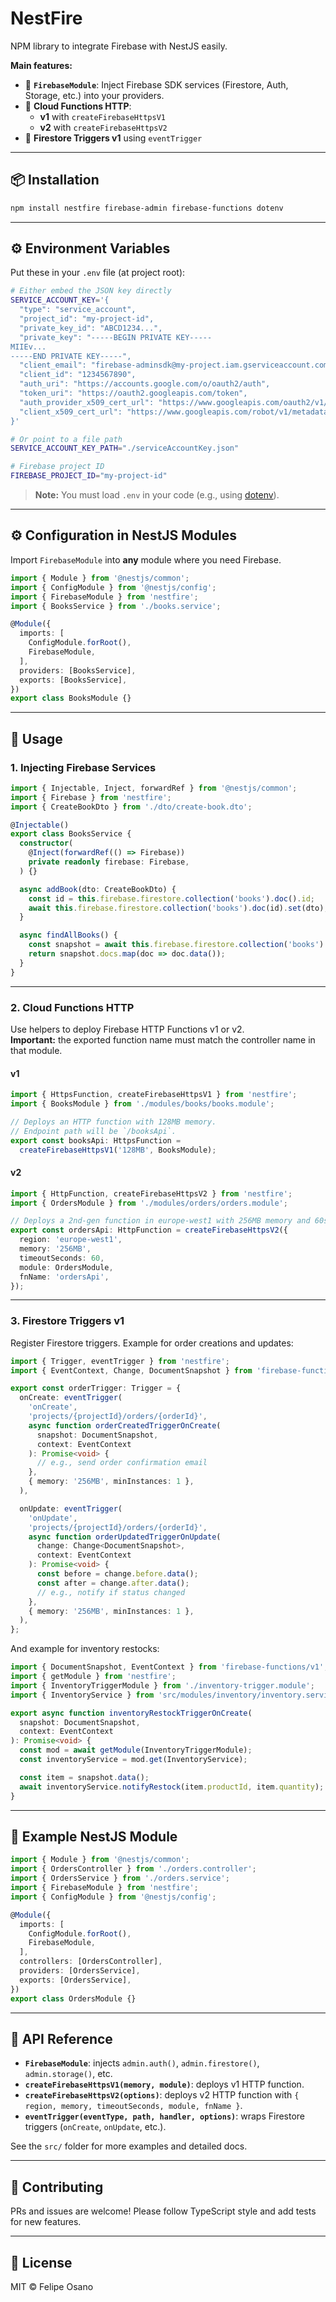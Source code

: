 # NestFire

NPM library to integrate Firebase with NestJS easily.

**Main features:**

- 🔌 **`FirebaseModule`**: Inject Firebase SDK services (Firestore, Auth, Storage, etc.) into your providers.  
- 🚀 **Cloud Functions HTTP**:  
  - **v1** with `createFirebaseHttpsV1`  
  - **v2** with `createFirebaseHttpsV2`  
- 🔔 **Firestore Triggers v1** using `eventTrigger`

---

## 📦 Installation

```bash
npm install nestfire firebase-admin firebase-functions dotenv
```

---

## ⚙️ Environment Variables

Put these in your `.env` file (at project root):

```bash
# Either embed the JSON key directly
SERVICE_ACCOUNT_KEY='{
  "type": "service_account",
  "project_id": "my-project-id",
  "private_key_id": "ABCD1234...",
  "private_key": "-----BEGIN PRIVATE KEY-----
MIIEv...
-----END PRIVATE KEY-----",
  "client_email": "firebase-adminsdk@my-project.iam.gserviceaccount.com",
  "client_id": "1234567890",
  "auth_uri": "https://accounts.google.com/o/oauth2/auth",
  "token_uri": "https://oauth2.googleapis.com/token",
  "auth_provider_x509_cert_url": "https://www.googleapis.com/oauth2/v1/certs",
  "client_x509_cert_url": "https://www.googleapis.com/robot/v1/metadata/x509/..."
}'

# Or point to a file path
SERVICE_ACCOUNT_KEY_PATH="./serviceAccountKey.json"

# Firebase project ID
FIREBASE_PROJECT_ID="my-project-id"
```

> **Note:** You must load `.env` in your code (e.g., using [dotenv](https://www.npmjs.com/package/dotenv)).

---

## ⚙️ Configuration in NestJS Modules

Import `FirebaseModule` into **any** module where you need Firebase.

```ts
import { Module } from '@nestjs/common';
import { ConfigModule } from '@nestjs/config';
import { FirebaseModule } from 'nestfire';
import { BooksService } from './books.service';

@Module({
  imports: [
    ConfigModule.forRoot(),
    FirebaseModule,
  ],
  providers: [BooksService],
  exports: [BooksService],
})
export class BooksModule {}
```

---

## 🚀 Usage

### 1. Injecting Firebase Services

```ts
import { Injectable, Inject, forwardRef } from '@nestjs/common';
import { Firebase } from 'nestfire';
import { CreateBookDto } from './dto/create-book.dto';

@Injectable()
export class BooksService {
  constructor(
    @Inject(forwardRef(() => Firebase))
    private readonly firebase: Firebase,
  ) {}

  async addBook(dto: CreateBookDto) {
    const id = this.firebase.firestore.collection('books').doc().id;
    await this.firebase.firestore.collection('books').doc(id).set(dto);
  }

  async findAllBooks() {
    const snapshot = await this.firebase.firestore.collection('books').get();
    return snapshot.docs.map(doc => doc.data());
  }
}
```

---

### 2. Cloud Functions HTTP

Use helpers to deploy Firebase HTTP Functions v1 or v2.  
**Important:** the exported function name must match the controller name in that module.

#### v1

```ts
import { HttpsFunction, createFirebaseHttpsV1 } from 'nestfire';
import { BooksModule } from './modules/books/books.module';

// Deploys an HTTP function with 128MB memory.
// Endpoint path will be `/booksApi`.
export const booksApi: HttpsFunction =
  createFirebaseHttpsV1('128MB', BooksModule);
```

#### v2

```ts
import { HttpFunction, createFirebaseHttpsV2 } from 'nestfire';
import { OrdersModule } from './modules/orders/orders.module';

// Deploys a 2nd-gen function in europe-west1 with 256MB memory and 60s timeout.
export const ordersApi: HttpFunction = createFirebaseHttpsV2({
  region: 'europe-west1',
  memory: '256MB',
  timeoutSeconds: 60,
  module: OrdersModule,
  fnName: 'ordersApi',
});
```

---

### 3. Firestore Triggers v1

Register Firestore triggers. Example for order creations and updates:

```ts
import { Trigger, eventTrigger } from 'nestfire';
import { EventContext, Change, DocumentSnapshot } from 'firebase-functions/v1';

export const orderTrigger: Trigger = {
  onCreate: eventTrigger(
    'onCreate',
    'projects/{projectId}/orders/{orderId}',
    async function orderCreatedTriggerOnCreate(
      snapshot: DocumentSnapshot,
      context: EventContext
    ): Promise<void> {
      // e.g., send order confirmation email
    },
    { memory: '256MB', minInstances: 1 },
  ),

  onUpdate: eventTrigger(
    'onUpdate',
    'projects/{projectId}/orders/{orderId}',
    async function orderUpdatedTriggerOnUpdate(
      change: Change<DocumentSnapshot>,
      context: EventContext
    ): Promise<void> {
      const before = change.before.data();
      const after = change.after.data();
      // e.g., notify if status changed
    },
    { memory: '256MB', minInstances: 1 },
  ),
};
```

And example for inventory restocks:

```ts
import { DocumentSnapshot, EventContext } from 'firebase-functions/v1';
import { getModule } from 'nestfire';
import { InventoryTriggerModule } from './inventory-trigger.module';
import { InventoryService } from 'src/modules/inventory/inventory.service';

export async function inventoryRestockTriggerOnCreate(
  snapshot: DocumentSnapshot,
  context: EventContext
): Promise<void> {
  const mod = await getModule(InventoryTriggerModule);
  const inventoryService = mod.get(InventoryService);

  const item = snapshot.data();
  await inventoryService.notifyRestock(item.productId, item.quantity);
}
```

---

## 📁 Example NestJS Module

```ts
import { Module } from '@nestjs/common';
import { OrdersController } from './orders.controller';
import { OrdersService } from './orders.service';
import { FirebaseModule } from 'nestfire';
import { ConfigModule } from '@nestjs/config';

@Module({
  imports: [
    ConfigModule.forRoot(),
    FirebaseModule,
  ],
  controllers: [OrdersController],
  providers: [OrdersService],
  exports: [OrdersService],
})
export class OrdersModule {}
```

---

## 📖 API Reference

- **`FirebaseModule`**: injects `admin.auth()`, `admin.firestore()`, `admin.storage()`, etc.  
- **`createFirebaseHttpsV1(memory, module)`**: deploys v1 HTTP function.  
- **`createFirebaseHttpsV2(options)`**: deploys v2 HTTP function with `{ region, memory, timeoutSeconds, module, fnName }`.  
- **`eventTrigger(eventType, path, handler, options)`**: wraps Firestore triggers (`onCreate`, `onUpdate`, etc.).

See the `src/` folder for more examples and detailed docs.

---

## 🤝 Contributing

PRs and issues are welcome! Please follow TypeScript style and add tests for new features.

---

## 📝 License

MIT © Felipe Osano
